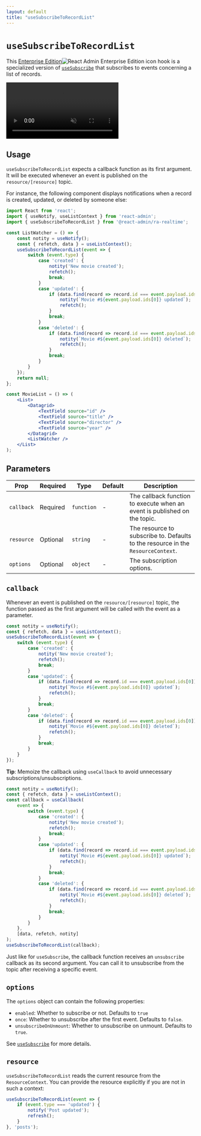 ```yaml
---
layout: default
title: "useSubscribeToRecordList"
---
```


# `useSubscribeToRecordList`

This [Enterprise Edition](https://react-admin-ee.marmelab.com)<img class="icon" src="./img/premium.svg" alt="React Admin Enterprise Edition icon" /> hook is a  specialized version of [`useSubscribe`](./useSubscribe.md) that subscribes to events concerning a list of records.

<video controls autoplay playsinline muted loop>
  <source src="./img/useSubscribeToRecordList.webm" type="video/webm"/>
  <source src="./img/useSubscribeToRecordList.mp4" type="video/mp4"/>
  Your browser does not support the video tag.
</video>


## Usage

`useSubscribeToRecordList` expects a callback function as its first argument. It will be executed whenever an event is published on the `resource/[resource]` topic.

For instance, the following component displays notifications when a record is created, updated, or deleted by someone else:

```jsx
import React from 'react';
import { useNotify, useListContext } from 'react-admin';
import { useSubscribeToRecordList } from '@react-admin/ra-realtime';

const ListWatcher = () => {
    const notity = useNotify();
    const { refetch, data } = useListContext();
    useSubscribeToRecordList(event => {
        switch (event.type) {
            case 'created': {
                notity('New movie created');
                refetch();
                break;
            }
            case 'updated': {
                if (data.find(record => record.id === event.payload.ids[0])) {
                    notity(`Movie #${event.payload.ids[0]} updated`);
                    refetch();
                }
                break;
            }
            case 'deleted': {
                if (data.find(record => record.id === event.payload.ids[0])) {
                    notity(`Movie #${event.payload.ids[0]} deleted`);
                    refetch();
                }
                break;
            }
        }
    });
    return null;
};

const MovieList = () => (
    <List>
        <Datagrid>
            <TextField source="id" />
            <TextField source="title" />
            <TextField source="director" />
            <TextField source="year" />
        </Datagrid>
        <ListWatcher />
    </List>
);
```

## Parameters

| Prop       | Required | Type       | Default | Description                                                                      |
| ---------- | -------- | ---------- | ------- | -------------------------------------------------------------------------------- |
| `callback` | Required | `function` | -       | The callback function to execute when an event is published on the topic.        |
| `resource` | Optional | `string`   | -       | The resource to subscribe to. Defaults to the resource in the `ResourceContext`. |
| `options`  | Optional | `object`   | -       | The subscription options.                                                        |

## `callback`

Whenever an event is published on the `resource/[resource]` topic, the function passed as the first argument will be called with the event as a parameter.

```jsx
const notity = useNotify();
const { refetch, data } = useListContext();
useSubscribeToRecordList(event => {
    switch (event.type) {
        case 'created': {
            notity('New movie created');
            refetch();
            break;
        }
        case 'updated': {
            if (data.find(record => record.id === event.payload.ids[0])) {
                notity(`Movie #${event.payload.ids[0]} updated`);
                refetch();
            }
            break;
        }
        case 'deleted': {
            if (data.find(record => record.id === event.payload.ids[0])) {
                notity(`Movie #${event.payload.ids[0]} deleted`);
                refetch();
            }
            break;
        }
    }
});
```

**Tip**: Memoize the callback using `useCallback` to avoid unnecessary subscriptions/unsubscriptions.

```jsx
const notity = useNotify();
const { refetch, data } = useListContext();
const callback = useCallback(
    event => {
        switch (event.type) {
            case 'created': {
                notity('New movie created');
                refetch();
                break;
            }
            case 'updated': {
                if (data.find(record => record.id === event.payload.ids[0])) {
                    notity(`Movie #${event.payload.ids[0]} updated`);
                    refetch();
                }
                break;
            }
            case 'deleted': {
                if (data.find(record => record.id === event.payload.ids[0])) {
                    notity(`Movie #${event.payload.ids[0]} deleted`);
                    refetch();
                }
                break;
            }
        }
    },
    [data, refetch, notity]
);
useSubscribeToRecordList(callback);
```

Just like for `useSubscribe`, the callback function receives an `unsubscribe` callback as its second argument. You can call it to unsubscribe from the topic after receiving a specific event.

## `options`

The `options` object can contain the following properties:

-   `enabled`: Whether to subscribe or not. Defaults to `true`
-   `once`: Whether to unsubscribe after the first event. Defaults to `false`.
-   `unsubscribeOnUnmount`: Whether to unsubscribe on unmount. Defaults to `true`.

See [`useSubscribe`](./useSubscribe.md) for more details.

## `resource`

`useSubscribeToRecordList` reads the current resource from the `ResourceContext`. You can provide the resource explicitly if you are not in such a context:

```jsx
useSubscribeToRecordList(event => {
    if (event.type === 'updated') {
        notify('Post updated');
        refresh();
    }
}, 'posts');
```
